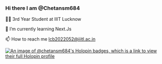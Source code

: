 ### Hi there I am @Chetansm684
👨‍🎓 3rd Year Student at IIIT Lucknow

🌱 I’m currently learning Next.Js

📫 How to reach me lcb2022052@iiitl.ac.in

[![An image of @chetansm684's Holopin badges, which is a link to view their full Holopin profile](https://holopin.me/chetansm684)](https://holopin.io/@chetansm684)
